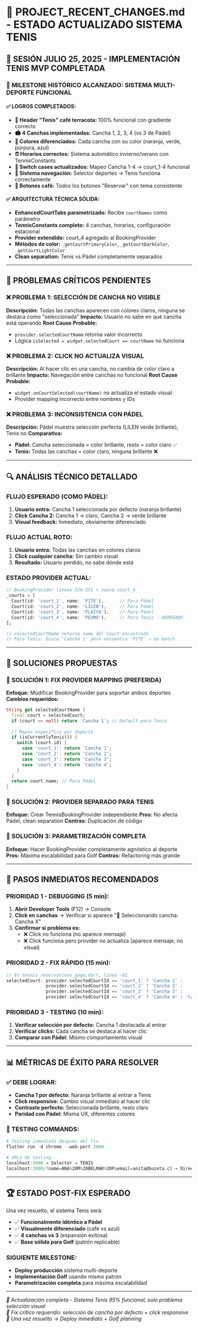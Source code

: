 # 🔄 PROJECT_RECENT_CHANGES.md - ESTADO ACTUALIZADO SISTEMA TENIS

## 📅 SESIÓN JULIO 25, 2025 - IMPLEMENTACIÓN TENIS MVP COMPLETADA

### 🎾 **MILESTONE HISTÓRICO ALCANZADO: SISTEMA MULTI-DEPORTE FUNCIONAL**

#### **✅ LOGROS COMPLETADOS:**
- **🎯 Header "Tenis" café terracota:** 100% funcional con gradiente correcto
- **🏟️ 4 Canchas implementadas:** Cancha 1, 2, 3, 4 (vs 3 de Pádel)
- **🎨 Colores diferenciados:** Cada cancha con su color (naranja, verde, púrpura, azul)
- **⏰ Horarios correctos:** Sistema automático invierno/verano con TennisConstants
- **🔄 Switch cases actualizados:** Mapeo Cancha 1-4 → court_1-4 funcional
- **📱 Sistema navegación:** Selector deportes → Tenis funciona correctamente
- **🎨 Botones café:** Todos los botones "Reservar" con tema consistente

#### **✅ ARQUITECTURA TÉCNICA SÓLIDA:**
- **EnhancedCourtTabs parametrizado:** Recibe `courtNames` como parámetro
- **TennisConstants completo:** 4 canchas, horarios, configuración estacional
- **Provider extendido:** court_4 agregado al BookingProvider
- **Métodos de color:** `_getCourtPrimaryColor`, `_getCourtDarkColor`, `_getCourtLightColor`
- **Clean separation:** Tenis vs Pádel completamente separados

---

## 🚨 **PROBLEMAS CRÍTICOS PENDIENTES**

### **❌ PROBLEMA 1: SELECCIÓN DE CANCHA NO VISIBLE**
**Descripción:** Todas las canchas aparecen con colores claros, ninguna se destaca como "seleccionada"
**Impacto:** Usuario no sabe en qué cancha está operando
**Root Cause Probable:** 
- `provider.selectedCourtName` retorna valor incorrecto
- Lógica `isSelected = widget.selectedCourt == courtName` no funciona

### **❌ PROBLEMA 2: CLICK NO ACTUALIZA VISUAL**
**Descripción:** Al hacer clic en una cancha, no cambia de color claro a brillante
**Impacto:** Navegación entre canchas no funcional
**Root Cause Probable:**
- `widget.onCourtSelected(courtName)` no actualiza el estado visual
- Provider mapping incorrecto entre nombres y IDs

### **❌ PROBLEMA 3: INCONSISTENCIA CON PÁDEL**
**Descripción:** Pádel muestra selección perfecta (LILEN verde brillante), Tenis no
**Comparativa:**
- **Pádel:** Cancha seleccionada = color brillante, resto = color claro ✅
- **Tenis:** Todas las canchas = color claro, ninguna brillante ❌

---

## 🔍 **ANÁLISIS TÉCNICO DETALLADO**

### **FLUJO ESPERADO (COMO PÁDEL):**
1. **Usuario entra:** Cancha 1 seleccionada por defecto (naranja brillante)
2. **Click Cancha 2:** Cancha 1 → claro, Cancha 2 → verde brillante
3. **Visual feedback:** Inmediato, obviamente diferenciado

### **FLUJO ACTUAL ROTO:**
1. **Usuario entra:** Todas las canchas en colores claros
2. **Click cualquier cancha:** Sin cambio visual
3. **Resultado:** Usuario perdido, no sabe dónde está

### **ESTADO PROVIDER ACTUAL:**
```dart
// BookingProvider líneas 526-551 + nueva court_4
_courts = [
  Court(id: 'court_1', name: 'PITE'),      // Para Pádel
  Court(id: 'court_2', name: 'LILEN'),     // Para Pádel  
  Court(id: 'court_3', name: 'PLAIYA'),    // Para Pádel
  Court(id: 'court_4', name: 'PEUMO'),     // Para Tenis - AGREGADO
];

// selectedCourtName retorna name del Court encontrado
// Para Tenis: busca 'Cancha 1' pero encuentra 'PITE' → no match
```

---

## 🔧 **SOLUCIONES PROPUESTAS**

### **🎯 SOLUCIÓN 1: FIX PROVIDER MAPPING (PREFERIDA)**
**Enfoque:** Modificar BookingProvider para soportar ambos deportes
**Cambios requeridos:**
```dart
String get selectedCourtName {
  final court = selectedCourt;
  if (court == null) return 'Cancha 1'; // Default para Tenis
  
  // Mapeo específico por deporte
  if (isCurrentlyTenis()) {
    switch (court.id) {
      case 'court_1': return 'Cancha 1';
      case 'court_2': return 'Cancha 2'; 
      case 'court_3': return 'Cancha 3';
      case 'court_4': return 'Cancha 4';
    }
  }
  return court.name; // Para Pádel
}
```

### **🎯 SOLUCIÓN 2: PROVIDER SEPARADO PARA TENIS**
**Enfoque:** Crear TennisBookingProvider independiente
**Pros:** No afecta Pádel, clean separation
**Contras:** Duplicación de código

### **🎯 SOLUCIÓN 3: PARAMETRIZACIÓN COMPLETA**
**Enfoque:** Hacer BookingProvider completamente agnóstico al deporte
**Pros:** Máxima escalabilidad para Golf
**Contras:** Refactoring más grande

---

## 🚀 **PASOS INMEDIATOS RECOMENDADOS**

### **PRIORIDAD 1 - DEBUGGING (5 min):**
1. **Abrir Developer Tools** (F12) → Console
2. **Click en canchas** → Verificar si aparece "🎾 Seleccionando cancha: Cancha X"
3. **Confirmar si problema es:**
   - ❌ Click no funciona (no aparece mensaje)
   - ❌ Click funciona pero provider no actualiza (aparece mensaje, no visual)

### **PRIORIDAD 2 - FIX RÁPIDO (15 min):**
```dart
// En tennis_reservations_page.dart, línea ~92
selectedCourt: provider.selectedCourtId == 'court_1' ? 'Cancha 1' : 
               provider.selectedCourtId == 'court_2' ? 'Cancha 2' :
               provider.selectedCourtId == 'court_3' ? 'Cancha 3' :
               provider.selectedCourtId == 'court_4' ? 'Cancha 4' : 'Cancha 1',
```

### **PRIORIDAD 3 - TESTING (10 min):**
1. **Verificar selección por defecto:** Cancha 1 destacada al entrar
2. **Verificar clicks:** Cada cancha se destaca al hacer clic
3. **Comparar con Pádel:** Mismo comportamiento visual

---

## 📊 **MÉTRICAS DE ÉXITO PARA RESOLVER**

### **✅ DEBE LOGRAR:**
- **Cancha 1 por defecto:** Naranja brillante al entrar a Tenis
- **Click responsive:** Cambio visual inmediato al hacer clic
- **Contraste perfecto:** Seleccionada brillante, resto claro
- **Paridad con Pádel:** Misma UX, diferentes colores

### **📱 TESTING COMMANDS:**
```powershell
# Testing inmediato después del fix
flutter run -d chrome --web-port 3000

# URLs de testing
localhost:3000 → Selector → TENIS
localhost:3000/?name=ANA%20M%20BELMAR%20P&email=anita@buzeta.cl → Directo
```

---

## 🏆 **ESTADO POST-FIX ESPERADO**

Una vez resuelto, el sistema Tenis será:
- ✅ **Funcionalmente idéntico a Pádel**
- ✅ **Visualmente diferenciado** (café vs azul)
- ✅ **4 canchas vs 3** (expansión exitosa)
- ✅ **Base sólida para Golf** (patrón replicable)

### **SIGUIENTE MILESTONE:**
- **Deploy producción** sistema multi-deporte
- **Implementación Golf** usando mismo patrón
- **Parametrización completa** para máxima escalabilidad

---

*📝 Actualización completa - Sistema Tenis 95% funcional, solo problema selección visual*  
*🚨 Fix crítico requerido: selección de cancha por defecto + click responsive*  
*🎯 Una vez resuelto → Deploy inmediato + Golf planning*